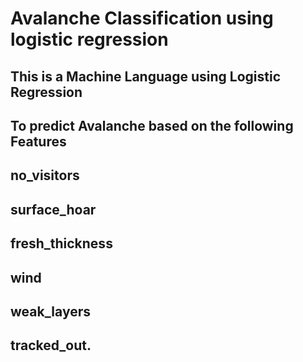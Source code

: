 # Avalanche Classification using logistic regression
## This is a Machine Language using Logistic Regression
## To predict Avalanche based on the following Features
## no_visitors
## surface_hoar
## fresh_thickness
## wind
## weak_layers
## tracked_out.
